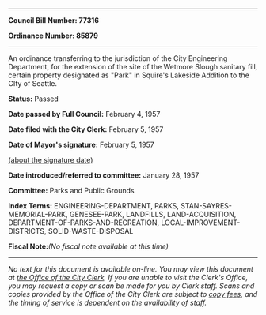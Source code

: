 

********

**Council Bill Number: 77316**
   
**Ordinance Number: 85879**
********

 An ordinance transferring to the jurisdiction of the City Engineering Department, for the extension of the site of the Wetmore Slough sanitary fill, certain property designated as "Park" in Squire's Lakeside Addition to the CIty of Seattle.

**Status:** Passed
   
**Date passed by Full Council:** February 4, 1957
   
**Date filed with the City Clerk:** February 5, 1957
   
**Date of Mayor's signature:** February 5, 1957
   
[(about the signature date)](/~public/approvaldate.htm)
   
   
   
**Date introduced/referred to committee:** January 28, 1957
   
**Committee:** Parks and Public Grounds
   
   
**Index Terms:** ENGINEERING-DEPARTMENT, PARKS, STAN-SAYRES-MEMORIAL-PARK, GENESEE-PARK, LANDFILLS, LAND-ACQUISITION, DEPARTMENT-OF-PARKS-AND-RECREATION, LOCAL-IMPROVEMENT-DISTRICTS, SOLID-WASTE-DISPOSAL

**Fiscal Note:**_(No fiscal note available at this time)_
********

_No text for this document is available on-line. You may view this document at [the Office of the City Clerk](http://www.seattle.gov/leg/clerk/contactUs.htm). If you are unable to visit the Clerk's Office, you may request a copy or scan be made for you by Clerk staff. Scans and copies provided by the Office of the City Clerk are subject to [copy fees](http://clerk.seattle.gov/~public/clerkfees.htm), and the timing of service is dependent on the availability of staff._

